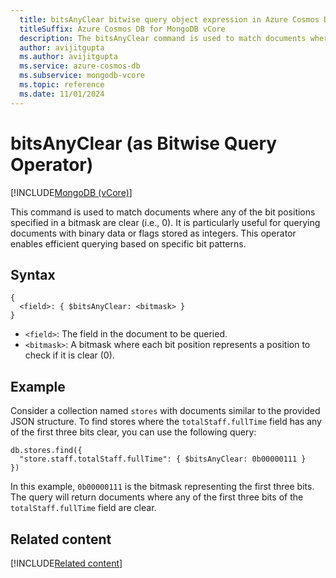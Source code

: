 ```yaml
---
  title: bitsAnyClear bitwise query object expression in Azure Cosmos DB for MongoDB vCore
  titleSuffix: Azure Cosmos DB for MongoDB vCore
  description: The bitsAnyClear command is used to match documents where any of the bit positions specified in a bitmask are clear.
  author: avijitgupta
  ms.author: avijitgupta
  ms.service: azure-cosmos-db
  ms.subservice: mongodb-vcore
  ms.topic: reference
  ms.date: 11/01/2024
---
```


# bitsAnyClear (as Bitwise Query Operator)

[!INCLUDE[MongoDB (vCore)](~/reusable-content/ce-skilling/azure/includes/cosmos-db/includes/appliesto-mongodb-vcore.md)]

This command is used to match documents where any of the bit positions specified in a bitmask are clear (i.e., 0). It is particularly useful for querying documents with binary data or flags stored as integers. This operator enables efficient querying based on specific bit patterns.

## Syntax

```mongodb
{
  <field>: { $bitsAnyClear: <bitmask> }
}
```

- `<field>`: The field in the document to be queried.
- `<bitmask>`: A bitmask where each bit position represents a position to check if it is clear (0).

## Example

Consider a collection named `stores` with documents similar to the provided JSON structure. To find stores where the `totalStaff.fullTime` field has any of the first three bits clear, you can use the following query:

```mongodb
db.stores.find({
  "store.staff.totalStaff.fullTime": { $bitsAnyClear: 0b00000111 }
})
```

In this example, `0b00000111` is the bitmask representing the first three bits. The query will return documents where any of the first three bits of the `totalStaff.fullTime` field are clear.

## Related content

[!INCLUDE[Related content](../includes/related-content.md)]
